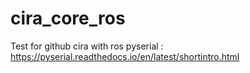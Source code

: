 # cira_core_ros
Test for github cira with ros
pyserial : https://pyserial.readthedocs.io/en/latest/shortintro.html

